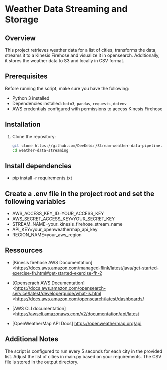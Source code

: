 # Weather Data Streaming and Storage

## Overview

This project retrieves weather data for a list of cities, transforms the data, streams it to a Kinesis Firehose and visualize it in opensearch. Additionally, it stores the weather data  to S3 and locally in CSV format.

## Prerequisites

Before running the script, make sure you have the following:

- Python 3 installed
- Dependencies installed: `boto3`, `pandas`, `requests`, `dotenv`
- AWS credentials configured with permissions to access Kinesis Firehose

## Installation

1. Clone the repository:

   ```bash
   git clone https://github.com/DevKebir/Stream-weather-data-pipeline.git
   cd weather-data-streaming


## Install dependencies
- pip install -r requirements.txt

## Create a .env file in the project root and set the following variables
- AWS_ACCESS_KEY_ID=YOUR_ACCESS_KEY
- AWS_SECRET_ACCESS_KEY=YOUR_SECRET_KEY
- STREAM_NAME=your_kinesis_firehose_stream_name
- API_KEY=your_openweathermap_api_key
- REGION_NAME=your_aws_region




## Ressources 
- [Kinesis firehose AWS Documentation] 
 <https://docs.aws.amazon.com/managed-flink/latest/java/get-started-exercise-fh.html#get-started-exercise-fh-2

- [Openserach AWS Documentation] 
<https://docs.aws.amazon.com/opensearch-service/latest/developerguide/what-is.html
<https://docs.aws.amazon.com/opensearch/latest/dashboards/

- [AWS CLI documentation]
<https://awscli.amazonaws.com/v2/documentation/api/latest

- [OpenWeatherMap API Docs] 
<https://openweathermap.org/api>

## Additional Notes

The script is configured to run every 5 seconds for each city in the provided list.
Adjust the list of cities in main.py based on your requirements.
The CSV file is stored in the output directory.